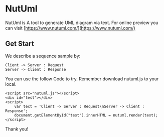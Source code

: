 # NutUml
NutUml is A tool to generate UML diagram via text. For online preview you can visit [https://www.nutuml.com/](https://www.nutuml.com/)


## Get Start

We describe a sequence sample by:
```
Client -> Server : Request
Server -> Client : Response
```
You can use the follow Code to try. Remember download nutuml.js to your local.

```
<script src="nutuml.js"></script>
<div id="test"></div>
<script>
    var text = 'Client -> Server : Request\nServer -> Client : Response';
    document.getElementById("test").innerHTML = nutuml.render(text);
</script>
```
Thank you!
